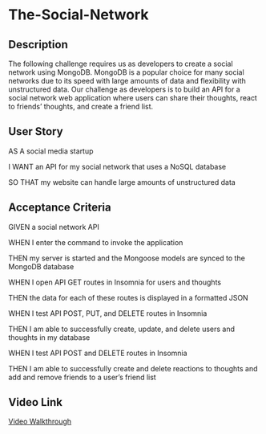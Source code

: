 # The-Social-Network

## Description

The following challenge requires us as developers to create a social network using MongoDB. MongoDB is a popular choice for many social networks due to its speed with large amounts of data and flexibility with unstructured data. Our challenge as developers is to build an API for a social network web application where users can share their thoughts, react to friends’ thoughts, and create a friend list.

## User Story

AS A social media startup

I WANT an API for my social network that uses a NoSQL database

SO THAT my website can handle large amounts of unstructured data

## Acceptance Criteria

GIVEN a social network API

WHEN I enter the command to invoke the application

THEN my server is started and the Mongoose models are synced to the MongoDB 
database

WHEN I open API GET routes in Insomnia for users and thoughts

THEN the data for each of these routes is displayed in a formatted JSON

WHEN I test API POST, PUT, and DELETE routes in Insomnia

THEN I am able to successfully create, update, and delete users and thoughts in my database

WHEN I test API POST and DELETE routes in Insomnia

THEN I am able to successfully create and delete reactions to thoughts and add and remove friends to a user’s friend list

## Video Link

[Video Walkthrough]()

